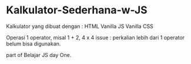 # Kalkulator-Sederhana-w-JS

Kalkulator yang dibuat dengan :
HTML
Vanilla JS
Vanilla CSS

Operasi 1 operator, misal 1 + 2, 4 x 4 
issue : perkalian lebih dari 1 operator belum bisa digunakan.

part of Belajar JS 
day One.
